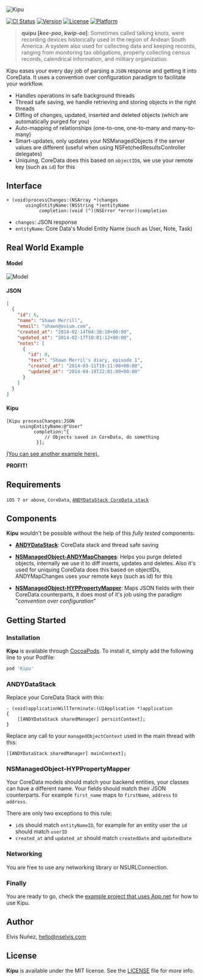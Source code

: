 ![Kipu](https://github.com/NSElvis/Kipu/blob/master/Images/logo.png)

[![CI Status](http://img.shields.io/travis/NSElvis/Kipu.svg?style=flat)](https://travis-ci.org/NSElvis/Kipu)
[![Version](https://img.shields.io/cocoapods/v/Kipu.svg?style=flat)](http://cocoadocs.org/docsets/Kipu)
[![License](https://img.shields.io/cocoapods/l/Kipu.svg?style=flat)](http://cocoadocs.org/docsets/Kipu)
[![Platform](https://img.shields.io/cocoapods/p/Kipu.svg?style=flat)](http://cocoadocs.org/docsets/Kipu)

>**quipu [*kee-poo*, *kwip-oo*]**: Sometimes called talking knots, were recording devices historically used in the region of Andean South America. A system also used for collecting data and keeping records, ranging from monitoring tax obligations, properly collecting census records, calendrical information, and military organization.

Kipu eases your every day job of parsing a `JSON` response and getting it into CoreData. It uses a convention over configuration paradigm to facilitate your workflow.

* Handles operations in safe background threads
* Thread safe saving, we handle retrieving and storing objects in the right threads
* Diffing of changes, updated, inserted and deleted objects (which are automatically purged for you)
* Auto-mapping of relationships (one-to-one, one-to-many and many-to-many)
* Smart-updates, only updates your NSManagedObjects if the server values are different (useful when using NSFetchedResultsController delegates)
* Uniquing, CoreData does this based on `objectID`s, we use your remote key (such as `id`) for this

## Interface

```objc
+ (void)processChanges:(NSArray *)changes
       usingEntityName:(NSString *)entityName
            completion:(void (^)(NSError *error))completion
```

* `changes`: JSON response
* `entityName`: Core Data's Model Entity Name (such as User, Note, Task)

## Real World Example

#### Model

![Model](https://github.com/NSElvis/Kipu/blob/master/Images/coredata-model.png)

#### JSON

```json
[
  {
    "id": 6,
    "name": "Shawn Merrill",
    "email": "shawn@ovium.com",
    "created_at": "2014-02-14T04:30:10+00:00",
    "updated_at": "2014-02-17T10:01:12+00:00",
    "notes": [
      {
        "id": 0,
        "text": "Shawn Merril's diary, episode 1",
        "created_at": "2014-03-11T19:11:00+00:00",
        "updated_at": "2014-04-18T22:01:00+00:00"
      }
    ]
  }
]
```

#### Kipu

```objc
[Kipu processChanges:JSON
     usingEntityName:@"User"
          completion:^{
              // Objects saved in CoreData, do something
           }];
```

[(You can see another example here).](https://github.com/NSElvis/Kipu/blob/master/Example/Example/ViewController.m#L94)

**PROFIT!**

## Requirements

`iOS 7 or above`, `CoreData`, [`ANDYDataStack CoreData stack`](https://github.com/NSElvis/ANDYDataStack)

## Components

**Kipu** wouldn't be possible without the help of this *fully tested* components:

* [**ANDYDataStack**](https://github.com/NSElvis/ANDYDataStack): CoreData stack and thread safe saving

* [**NSManagedObject-ANDYMapChanges**](https://github.com/NSElvis/NSManagedObject-ANDYMapChanges): Helps you purge deleted objects, internally we use it to diff inserts, updates and deletes. Also it's used for uniquing CoreData does this based on objectIDs, ANDYMapChanges uses your remote keys (such as id) for this

* [**NSManagedObject-HYPPropertyMapper**](https://github.com/hyperoslo/NSManagedObject-HYPPropertyMapper): Maps JSON fields with their CoreData counterparts, it does most of it's job using the paradigm "_convention over configuration_"

## Getting Started

### Installation

**Kipu** is available through [CocoaPods](http://cocoapods.org). To install it, simply add the following line to your Podfile:

```ruby
pod 'Kipu'
```

### ANDYDataStack

Replace your CoreData Stack with this:

```objc
- (void)applicationWillTerminate:(UIApplication *)application
{
    [[ANDYDataStack sharedManager] persistContext];
}
```
Replace any call to your `managedObjectContext` used in the main thread with this:

```objc
[[ANDYDataStack sharedManager] mainContext];
```

### NSManagedObject-HYPPropertyMapper

Your CoreData models should match your backend entities, your classes can have a different name.
Your fields should match their JSON counterparts. For example `first_name` maps to `firstName`, `address` to `address`.

There are only two exceptions to this rule:

* `id`s should match `entityNameID`, for example for an entity user the `id` should match `userID`
* `created_at` and `updated_at` should match `createdDate` and `updatedDate`

### Networking

You are free to use any networking library or NSURLConnection.

### Finally

You are ready to go, check the [example project that uses App.net](https://github.com/NSElvis/Kipu/tree/master/Example) for how to use Kipu.

## Author

Elvis Nuñez, [hello@nselvis.com](mailto:hello@nselvis.com)

## License

**Kipu** is available under the MIT license. See the [LICENSE](https://github.com/NSElvis/Kipu/blob/master/LICENSE.md) file for more info.
